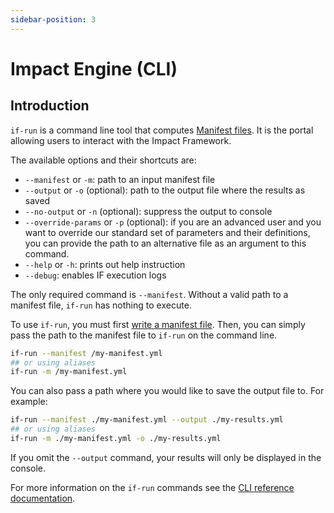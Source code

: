 ```yaml
---
sidebar-position: 3
---
```


# Impact Engine (CLI)

## Introduction

`if-run` is a command line tool that computes [Manifest files](manifest-file.md).
It is the portal allowing users to interact with the Impact Framework.

The available options and their shortcuts are:

- `--manifest` or `-m`: path to an input manifest file
- `--output` or `-o` (optional): path to the output file where the results as saved
- `--no-output` or `-n` (optional): suppress the output to console
- `--override-params` or `-p` (optional): if you are an advanced user and you want to override our standard set of parameters and their definitions, you can provide the path to an alternative file as an argument to this command.
- `--help` or `-h`: prints out help instruction
- `--debug`: enables IF execution logs

The only required command is `--manifest`. Without a valid path to a manifest file, `if-run` has nothing to execute.

To use `if-run`, you must first [write a manifest file](../users/how-to-write-manifests.md). Then, you can simply pass the path to the manifest file to `if-run` on the command line.

```sh
if-run --manifest /my-manifest.yml
## or using aliases
if-run -m /my-manifest.yml
```

You can also pass a path where you would like to save the output file to. For example:

```sh
if-run --manifest ./my-manifest.yml --output ./my-results.yml
## or using aliases
if-run -m ./my-manifest.yml -o ./my-results.yml
```

If you omit the `--output` command, your results will only be displayed in the console.

For more information on the `if-run` commands see the [CLI reference documentation](../reference/cli.md).
